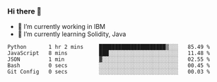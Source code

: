 ### Hi there 👋

<!--
**mathcodeman/mathcodeman** is a ✨ _special_ ✨ repository because its `README.md` (this file) appears on your GitHub profile.

Here are some ideas to get you started:

- 🔭 I’m currently working on ...
- 🌱 I’m currently learning ...
- 👯 I’m looking to collaborate on ...
- 🤔 I’m looking for help with ...
- 💬 Ask me about ...
- 📫 How to reach me: ...
- 😄 Pronouns: ...
- ⚡ Fun fact: ...
-->

- 🔭 I’m currently working in IBM
- 🌱 I’m currently learning Solidity, Java

<!--START_SECTION:waka-->

```text
Python       1 hr 2 mins     █████████████████████▒░░░   85.49 %
JavaScript   8 mins          ███░░░░░░░░░░░░░░░░░░░░░░   11.48 %
JSON         1 min           ▓░░░░░░░░░░░░░░░░░░░░░░░░   02.55 %
Bash         0 secs          ░░░░░░░░░░░░░░░░░░░░░░░░░   00.45 %
Git Config   0 secs          ░░░░░░░░░░░░░░░░░░░░░░░░░   00.03 %
```

<!--END_SECTION:waka-->
